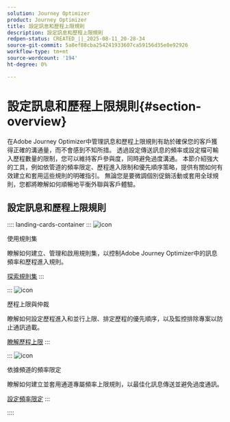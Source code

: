 ```yaml
---
solution: Journey Optimizer
product: Journey Optimizer
title: 設定訊息和歷程上限規則
description: 設定訊息和歷程上限規則
redpen-status: CREATED_||_2025-08-11_20-28-34
source-git-commit: 5a8ef88cba254241933607ca59156d35e0e92926
workflow-type: tm+mt
source-wordcount: '194'
ht-degree: 0%

---
```



# 設定訊息和歷程上限規則{#section-overview}

在Adobe Journey Optimizer中管理訊息和歷程上限規則有助於確保您的客戶獲得正確的溝通量，而不會感到不知所措。 透過設定傳送訊息的頻率或設定檔可輸入歷程數量的限制，您可以維持客戶參與度，同時避免過度溝通。 本節介紹強大的工具，例如依管道的頻率限定、歷程進入限制和優先順序策略，提供有關如何有效建立和套用這些規則的明確指引。 無論您是要微調個別促銷活動或套用全球規則，您都將瞭解如何順暢地平衡外聯與客戶體驗。

## 設定訊息和歷程上限規則

:::: landing-cards-container
:::
![icon](https://cdn.experienceleague.adobe.com/icons/gear.svg?lang=zh-Hant)

使用規則集

瞭解如何建立、管理和啟用規則集，以控制Adobe Journey Optimizer中的訊息頻率和歷程進入規則。

[探索規則集](../using/conflict-prioritization/rule-sets.md)
:::

:::
![icon](https://cdn.experienceleague.adobe.com/icons/list-check.svg?lang=zh-Hant)

歷程上限與仲裁

瞭解如何設定歷程進入和並行上限、排定歷程的優先順序，以及監控排除專案以防止通訊過載。

[瞭解歷程上限](../using/conflict-prioritization/journey-capping.md)
:::

:::
![icon](https://cdn.experienceleague.adobe.com/icons/circle-play.svg?lang=zh-Hant)

依據頻道的頻率限定

瞭解如何建立並套用通道專屬頻率上限規則，以最佳化訊息傳送並避免過度通訊。

[設定頻率限定](../using/conflict-prioritization/channel-capping.md)
:::

::::

